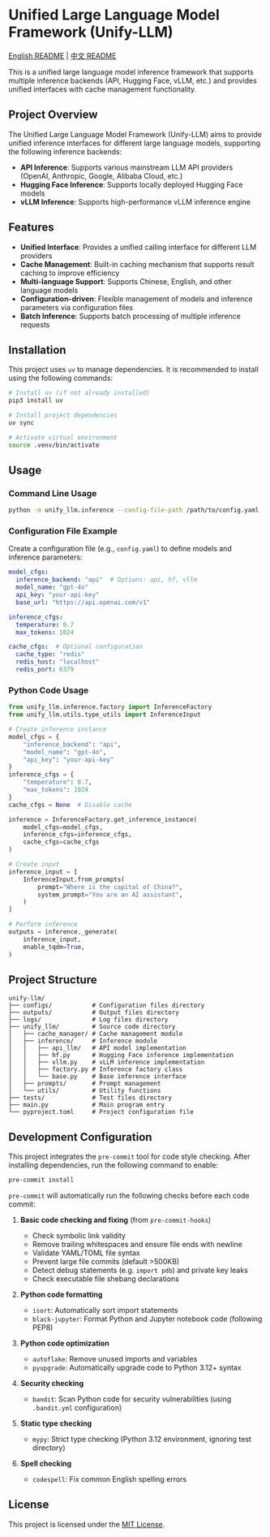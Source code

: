 # Unified Large Language Model Framework (Unify-LLM)

[English README](./README_en.md) | [中文 README](./README.md)

This is a unified large language model inference framework that supports multiple inference backends (API, Hugging Face, vLLM, etc.) and provides unified interfaces with cache management functionality.

## Project Overview

The Unified Large Language Model Framework (Unify-LLM) aims to provide unified inference interfaces for different large language models, supporting the following inference backends:

- **API Inference**: Supports various mainstream LLM API providers (OpenAI, Anthropic, Google, Alibaba Cloud, etc.)
- **Hugging Face Inference**: Supports locally deployed Hugging Face models
- **vLLM Inference**: Supports high-performance vLLM inference engine

## Features

- **Unified Interface**: Provides a unified calling interface for different LLM providers
- **Cache Management**: Built-in caching mechanism that supports result caching to improve efficiency
- **Multi-language Support**: Supports Chinese, English, and other language models
- **Configuration-driven**: Flexible management of models and inference parameters via configuration files
- **Batch Inference**: Supports batch processing of multiple inference requests

## Installation

This project uses `uv` to manage dependencies. It is recommended to install using the following commands:

```bash
# Install uv (if not already installed)
pip3 install uv

# Install project dependencies
uv sync

# Activate virtual environment
source .venv/bin/activate
```

## Usage

### Command Line Usage

```bash
python -m unify_llm.inference --config-file-path /path/to/config.yaml
```

### Configuration File Example

Create a configuration file (e.g., `config.yaml`) to define models and inference parameters:

```yaml
model_cfgs:
  inference_backend: "api"  # Options: api, hf, vllm
  model_name: "gpt-4o"
  api_key: "your-api-key"
  base_url: "https://api.openai.com/v1"

inference_cfgs:
  temperature: 0.7
  max_tokens: 1024

cache_cfgs:  # Optional configuration
  cache_type: "redis"
  redis_host: "localhost"
  redis_port: 6379
```

### Python Code Usage

```python
from unify_llm.inference.factory import InferenceFactory
from unify_llm.utils.type_utils import InferenceInput

# Create inference instance
model_cfgs = {
    "inference_backend": "api",
    "model_name": "gpt-4o",
    "api_key": "your-api-key"
}
inference_cfgs = {
    "temperature": 0.7,
    "max_tokens": 1024
}
cache_cfgs = None  # Disable cache

inference = InferenceFactory.get_inference_instance(
    model_cfgs=model_cfgs,
    inference_cfgs=inference_cfgs,
    cache_cfgs=cache_cfgs
)

# Create input
inference_input = [
    InferenceInput.from_prompts(
        prompt="Where is the capital of China?",
        system_prompt="You are an AI assistant",
    )
]

# Perform inference
outputs = inference._generate(
    inference_input,
    enable_tqdm=True,
)
```

## Project Structure

```
unify-llm/
├── configs/           # Configuration files directory
├── outputs/           # Output files directory
├── logs/              # Log files directory
├── unify_llm/         # Source code directory
│   ├── cache_manager/ # Cache management module
│   ├── inference/     # Inference module
│   │   ├── api_llm/   # API model implementation
│   │   ├── hf.py      # Hugging Face inference implementation
│   │   ├── vllm.py    # vLLM inference implementation
│   │   ├── factory.py # Inference factory class
│   │   └── base.py    # Base inference interface
│   ├── prompts/       # Prompt management
│   └── utils/         # Utility functions
├── tests/             # Test files directory
├── main.py            # Main program entry
└── pyproject.toml     # Project configuration file
```

## Development Configuration

This project integrates the `pre-commit` tool for code style checking. After installing dependencies, run the following command to enable:

```bash
pre-commit install
```

`pre-commit` will automatically run the following checks before each code commit:

1. **Basic code checking and fixing** (from `pre-commit-hooks`)
   - Check symbolic link validity
   - Remove trailing whitespaces and ensure file ends with newline
   - Validate YAML/TOML file syntax
   - Prevent large file commits (default >500KB)
   - Detect debug statements (e.g. `import pdb`) and private key leaks
   - Check executable file shebang declarations

2. **Python code formatting**
   - `isort`: Automatically sort import statements
   - `black-jupyter`: Format Python and Jupyter notebook code (following PEP8)

3. **Python code optimization**
   - `autoflake`: Remove unused imports and variables
   - `pyupgrade`: Automatically upgrade code to Python 3.12+ syntax

4. **Security checking**
   - `bandit`: Scan Python code for security vulnerabilities (using `.bandit.yml` configuration)

5. **Static type checking**
   - `mypy`: Strict type checking (Python 3.12 environment, ignoring test directory)

6. **Spell checking**
   - `codespell`: Fix common English spelling errors

## License

This project is licensed under the [MIT License](./LICENSE).
